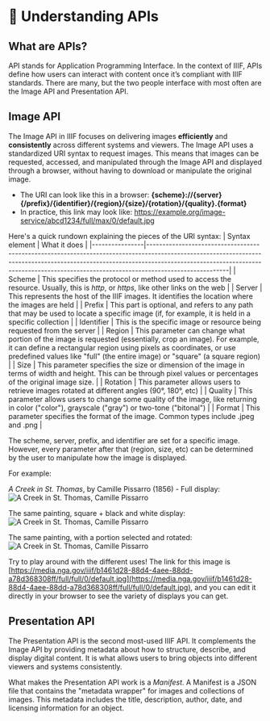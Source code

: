 # 🔎 Understanding APIs

## What are APIs?
API stands for Application Programming Interface. In the context of IIIF, APIs define how users can interact with content once it’s compliant with IIIF standards. There are many, but the two people interface with most often are the Image API and Presentation API.

## Image API
The Image API in IIIF focuses on delivering images **efficiently** and **consistently** across different systems and viewers. The Image API uses a standardized URI syntax to request images. This means that images can be requested, accessed, and manipulated through the Image API and displayed through a browser, without having to download or manipulate the original image. 

- The URI can look like this in a browser: 
**{scheme}://{server}{/prefix}/{identifier}/{region}/{size}/{rotation}/{quality}.{format}** 
- In practice, this link may look like: https://example.org/image-service/abcd1234/full/max/0/default.jpg

Here's a quick rundown explaining the pieces of the URI syntax: 
| Syntax element | What it does                                                                                                                                                                                                                                                      |
|----------------|-------------------------------------------------------------------------------------------------------------------------------------------------------------------------------------------------------------------------------------------------------------------|
| Scheme         | This specifies the protocol or method used to access the resource. Usually, this is _http_, or _https_, like other links on the web                                                                                                                                  |
| Server         | This represents the host of the IIIF images. It identifies the location where the images are held                                                                                                                                                                |
| Prefix         | This part is optional, and refers to any path that may be used to locate a specific image (if, for example, it is held in a specific collection                                                                                                                  |
| Identifier     | This is the specific image or resource being requested from the server                                                                                                                                                                                           |
| Region         | This parameter can change what portion of the image is requested (essentially, crop an image). For example, it can define a rectangular region using pixels as coordinates, or use predefined values like "full" (the entire image) or "square" (a square region) |
| Size           | This parameter specifies the size or dimension of the image in terms of width and height. This can be through pixel values or percentages of the original image size.                                                                                             |
| Rotation       | This parameter allows users to retrieve images rotated at different angles (90°, 180°, etc)                                                                                                                                                                       |
| Quality        | This parameter allows users to change some quality of the image, like returning in color ("color"), grayscale ("gray") or two-tone ("bitonal")                                                                                                                   |
| Format         | This parameter specifies the format of the image. Common types include .jpeg and .png                                                                                                                                                                            |

The scheme, server, prefix, and identifier are set for a specific image. However, every parameter after that (region, size, etc) can be determined by the user to manipulate how the image is displayed. 

For example: 

_A Creek in St. Thomas_, by Camille Pissarro (1856) - Full display:
![_A Creek in St. Thomas, Camille Pissarro_](https://media.nga.gov/iiif/b1461d28-88d4-4aee-88dd-a78d368308ff/full/full/0/default.jpg)

The same painting, square + black and white display:
![_A Creek in St. Thomas, Camille Pissarro_](https://media.nga.gov/iiif/b1461d28-88d4-4aee-88dd-a78d368308ff/square/full/0/gray.jpg)

The same painting, with a portion selected and rotated: 
![_A Creek in St. Thomas, Camille Pissarro_](https://media.nga.gov/iiif/b1461d28-88d4-4aee-88dd-a78d368308ff/800,600,900,800/full/90/default.jpg)

Try to play around with the different uses! The link for this image is [https://media.nga.gov/iiif/b1461d28-88d4-4aee-88dd-a78d368308ff/full/full/0/default.jpg](https://media.nga.gov/iiif/b1461d28-88d4-4aee-88dd-a78d368308ff/full/full/0/default.jpg), and you can edit it directly in your browser to see the variety of displays you can get.

## Presentation API
The Presentation API is the second most-used IIIF API. It complements the Image API by providing metadata about how to structure, describe, and display digital content. It is what allows users to bring objects into different viewers and systems consistently.

What makes the Presentation API work is a _Manifest_. A Manifest is a JSON file that contains the "metadata wrapper" for images and collections of images. This metadata includes the title, description, author, date, and licensing information for an object. 
